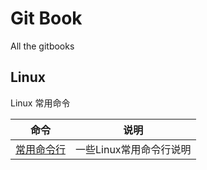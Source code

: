 # Git Book

All the gitbooks

## Linux

Linux 常用命令

|命令|说明|
|--|--|
|[常用命令行](linux/README.md)|一些Linux常用命令行说明|
